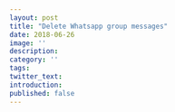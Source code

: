 ```yaml
---
layout: post
title: "Delete Whatsapp group messages"
date: 2018-06-26
image: ''
description:
category: ''
tags:
twitter_text:
introduction:
published: false
---
```

